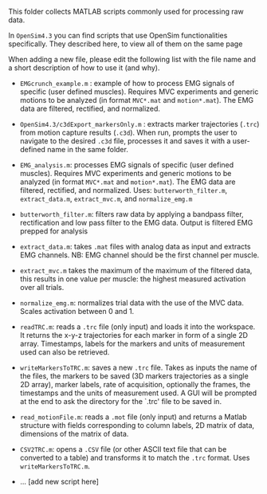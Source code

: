 This folder collects MATLAB scripts commonly used for processing raw data.

In `OpenSim4.3` you can find scripts that use OpenSim functionalities specifically. They described here, to view all of them on the same page

When adding a new file, please edit the following list with the file name and a short description of how to use it (and why).

- `EMGcrunch_example.m` : example of how to process EMG signals of specific (user defined muscles). Requires MVC experiments and generic motions to be analyzed (in format `MVC*.mat` and `motion*.mat`). The EMG data are filtered, rectified, and normalized.

- `OpenSim4.3/c3dExport_markersOnly.m` : extracts marker trajectories (`.trc`) from motion capture results (`.c3d`). When run, prompts the user to navigate to the desired `.c3d` file, processes it and saves it with a user-defined name in the same folder.

- `EMG_analysis.m`: processes EMG signals of specific (user defined muscles). Requires MVC experiments and generic motions to be analyzed (in format `MVC*.mat` and `motion*.mat`). The EMG data are filtered, rectified, and normalized.
		    Uses: `butterworth_filter.m`, `extract_data.m`, `extract_mvc.m`, and `normalize_emg.m`

- `butterworth_filter.m`: filters raw data by applying a bandpass filter, rectification and low pass filter to the EMG data. Output is filtered EMG prepped for analysis

- `extract_data.m`: takes `.mat` files with analog data as input and extracts EMG channels. NB: EMG channel should be the first channel per muscle.

- `extract_mvc.m` takes the maximum of the maximum of the filtered data, this results in one value per muscle: the highest measured activation over all trials.

- `normalize_emg.m`: normalizes trial data with the use of the MVC data. Scales activation between 0 and 1.

- `readTRC.m`: reads a `.trc` file (only input) and loads it into the workspace. It returns the x-y-z trajectories for each marker in form of a single 2D array. Timestamps, labels for the markers and units of measurement used can also be retrieved.

- `writeMarkersToTRC.m`: saves a new `.trc` file. Takes as inputs the name of the files, the markers to be saved (3D markers trajectories as a single 2D array), marker labels, rate of acquisition, optionally the frames, the timestamps and the units of measurement used. A GUI will be prompted at the end to ask the directory for the `.trc' file to be saved in.

- `read_motionFile.m`: reads a `.mot` file (only input) and returns a Matlab structure with fields corresponding to column labels, 2D matrix of data, dimensions of the matrix of data.

- `CSV2TRC.m`: opens a `.CSV` file (or other ASCII text file that can be converted to a table) and transforms it to match the `.trc` format. Uses `writeMarkersToTRC.m`.


- ... [add new script here]

